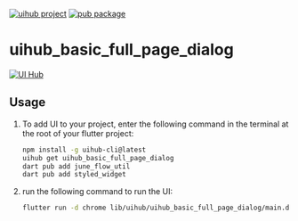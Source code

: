 [![uihub project](https://img.shields.io/badge/powered%20by-uihub-blue?logo=github)](https://github.com/melodysdreamj/uihub)
[![pub package](https://img.shields.io/pub/v/uihub_basic_full_page_dialog.svg)](https://pub.dartlang.org/packages/uihub_basic_full_page_dialog)

# uihub_basic_full_page_dialog
[![UI Hub](https://img.shields.io/badge/UI%20HUB-VISIT-FF0000?style=for-the-badge&logo=youtube&logoColor=white)](https://www.youtube.com/@FreeFlutterUIHub/shorts)

[//]: # ([![YouTube Video Title]&#40;https://img.youtube.com/vi/[video-id]/0.jpg&#41;]&#40;https://www.youtube.com/shorts/[video-id]&#41;)



## Usage

1. To add UI to your project, enter the following command in the terminal at the root of your flutter project:
   ```bash
   npm install -g uihub-cli@latest
   uihub get uihub_basic_full_page_dialog
   dart pub add june_flow_util
   dart pub add styled_widget
   ```
2. run the following command to run the UI: 
    ```bash
    flutter run -d chrome lib/uihub/uihub_basic_full_page_dialog/main.dart
    ```